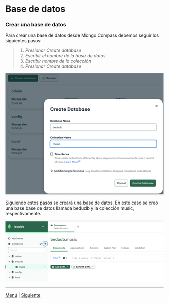 # Base de datos

### Crear una base de datos

Para crear una base de datos desde Mongo Compass debemos seguir los siguientes pasos:
> 1. *Presionar Create database*
> 2. *Escribir el nombre de la base de datos*
> 3. *Escribir nombre de la colección*
> 4. *Presionar Create database*

![Image.png](https://github.com/angelesbrrls/cienciasdedatos/blob/main/Modulo1/MongoDB/assets/1.png)

Siguiendo estos pasos se creará una base de datos. En este caso se creó una base base de datos llamada bedudb y la colección music, respectivamente.

![Image.png](https://github.com/angelesbrrls/cienciasdedatos/blob/main/Modulo1/MongoDB/assets/2.png)

_ _ _

[Menú](https://github.com/angelesbrrls/cienciasdedatos/tree/main/Modulo1/MongoDB) | [Siguiente](https://github.com/angelesbrrls/cienciasdedatos/tree/main/Modulo1/MongoDB/2.Colecciones)